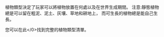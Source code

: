 植物類型決定了玩家可以將植物放置在何處以及在世界生成期間。 注意:靜態植物總是可以留在粗泥、泥土、灰壤、草地和耕地上， 而可生長的植物總是能自己生長。

您可以在</a>此</0>找到完整的植物類型清單。